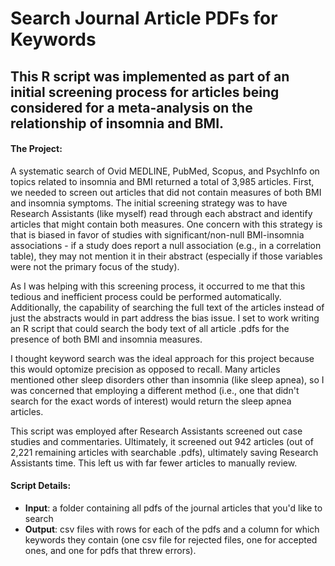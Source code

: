 # Search Journal Article PDFs for Keywords
## This R script was implemented as part of an initial screening process for articles being considered for a meta-analysis on the relationship of insomnia and BMI. 

#### The Project: 
A systematic search of Ovid MEDLINE, PubMed, Scopus, and PsychInfo on topics related to insomnia and BMI returned a total of 3,985 articles. First, we needed to screen out articles that did not contain measures of both BMI and insomnia symptoms. The initial screening strategy was to have Research Assistants (like myself) read through each abstract and identify articles that might contain both measures. One concern with this strategy is that is biased in favor of studies with significant/non-null BMI-insomnia associations - if a study does report a null association (e.g., in a correlation table), they may not mention it in their abstract (especially if those variables were not the primary focus of the study).  

As I was helping with this screening process, it occurred to me that this tedious and inefficient process could be performed automatically. Additionally, the capability of searching the full text of the articles instead of just the abstracts would in part address the bias issue. I set to work writing an R script that could search the body text of all article .pdfs for the presence of both BMI and insomnia measures.  

I thought keyword search was the ideal approach for this project because this would optomize precision as opposed to recall. Many articles mentioned other sleep disorders other than insomnia (like sleep apnea), so I was concerned that employing a different method (i.e., one that didn't search for the exact words of interest) would return the sleep apnea articles.  

This script was employed after Research Assistants screened out case studies and commentaries. Ultimately, it screened out 942 articles (out of 2,221 remaining articles with searchable .pdfs), ultimately saving Research Assistants time. This left us with far fewer articles to manually review.  

#### Script Details: 
- **Input**: a folder containing all pdfs of the journal articles that you'd like to search
- **Output**: csv files with rows for each of the pdfs and a column for which keywords they contain (one csv file for rejected files, one for accepted ones, and one for pdfs that threw errors). 

